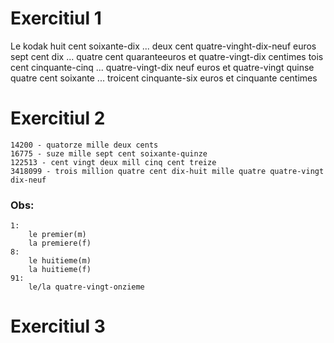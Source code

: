 # Exercitiul 1

Le kodak huit cent soixante-dix ... deux cent quatre-vinght-dix-neuf euros
	sept cent dix ... quatre cent quaranteeuros et quatre-vingt-dix centimes
	tois cent cinquante-cinq ... quatre-vingt-dix neuf euros et quatre-vingt quinse
	quatre cent soixante ... troicent cinquante-six euros et cinquante centimes
# Exercitiul 2

	14200 - quatorze mille deux cents
	16775 - suze mille sept cent soixante-quinze
	122513 - cent vingt deux mill cinq cent treize
	3418099 - trois million quatre cent dix-huit mille quatre quatre-vingt dix-neuf
### Obs:
	1:
		le premier(m)
		la premiere(f)
	8:
		le huitieme(m)
		la huitieme(f)
	91:
		le/la quatre-vingt-onzieme
# Exercitiul 3
